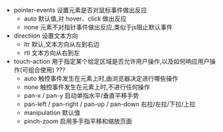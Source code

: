 - pointer-events 设置元素是否对鼠标事件做出反应
  - auto 默认值,对 hover、click 做出反应
  - none 元素不对指针事件做出反应,类似于js阻止默认事件
- directiion 设置文本方向
  - ltr 默认,文本方向从左到右边
  - rtl 文本方向从右到左
- touch-action 用于指定某个给定区域是否允许用户操作,以及如何响应用户操作(可组合使用) ???
  - auto 触控事件发生在元素上时,由浏览器决定进行哪些操作
  - none 触控事件发生在元素上时,不进行任何操作
  - pan-x / pan-y 启动单指水平/垂直平移手势
  - pan-left / pan-right / pan-up / pan-down 右拉/左拉/下拉/上拉
  - manipulation 默认值
  - pinch-zoom 启用多手指平移和缩放页面